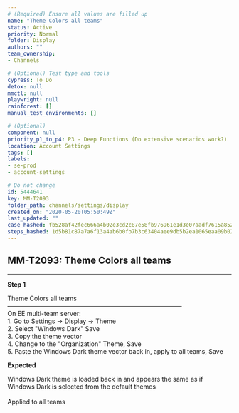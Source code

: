 ```yaml
---
# (Required) Ensure all values are filled up
name: "Theme Colors all teams"
status: Active
priority: Normal
folder: Display
authors: ""
team_ownership: 
- Channels

# (Optional) Test type and tools
cypress: To Do
detox: null
mmctl: null
playwright: null
rainforest: []
manual_test_environments: []

# (Optional)
component: null
priority_p1_to_p4: P3 - Deep Functions (Do extensive scenarios work?)
location: Account Settings
tags: []
labels: 
- se-prod
- account-settings

# Do not change
id: 5444641
key: MM-T2093
folder_path: channels/settings/display
created_on: "2020-05-20T05:50:49Z"
last_updated: ""
case_hashed: fb528af42fec666a4b02e3cd2c87e58fb976961e1d3e07aadf7615a852ccce2406a76ea980c080db3f91d7ed8e0b3dc1
steps_hashed: 1d5b81c87a7a6f13a4ab6b0fb7b3c63404aee9db5b2ea1065eaa09b02429c8c030d05837cbb6589289e402250e513f04
---
```


## MM-T2093: Theme Colors all teams

---

**Step 1**

Theme Colors all teams\
————————————————————————————\
On EE multi-team server:\
1\. Go to Settings -> Display -> Theme\
2\. Select "Windows Dark" Save\
3\. Copy the theme vector\
4\. Change to the "Organization" Theme, Save\
5\. Paste the Windows Dark theme vector back in, apply to all teams, Save

**Expected**

Windows Dark theme is loaded back in and appears the same as if Windows Dark is selected from the default themes\
\
Applied to all teams

